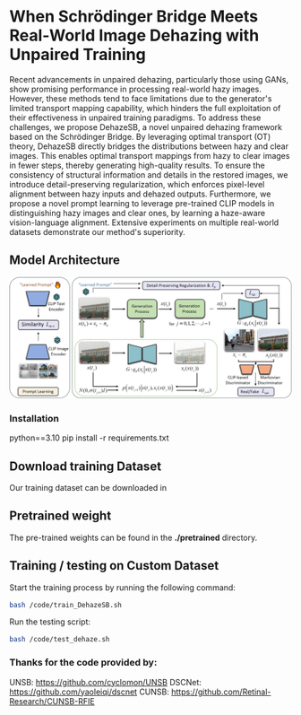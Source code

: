# When Schrödinger Bridge Meets Real-World Image Dehazing with Unpaired Training
Recent advancements in unpaired dehazing, particularly those using GANs, show promising performance in processing real-world hazy images. However, these methods tend to face limitations due to the generator's limited transport mapping capability, which hinders the full exploitation of their effectiveness in unpaired training paradigms. To address these challenges, we propose DehazeSB, a novel unpaired dehazing framework based on the Schrödinger Bridge. By leveraging optimal transport (OT) theory, DehazeSB directly bridges the distributions between hazy and clear images. This enables optimal transport mappings from hazy to clear images in fewer steps, thereby generating high-quality results. To ensure the consistency of structural information and details in the restored images, we introduce detail-preserving regularization, which enforces pixel-level alignment between hazy inputs and dehazed outputs. Furthermore, we propose a novel prompt learning to leverage pre-trained CLIP models in distinguishing hazy images and clear ones, by learning a haze-aware vision-language alignment. Extensive experiments on multiple real-world datasets demonstrate our method's superiority.

## Model Architecture

![Model Overview](https://github.com/ywxjm/DehazeSB/blob/main/image/figure2.jpg)

### Installation

python==3.10
pip install -r requirements.txt

## Download training Dataset 

Our training dataset can be downloaded in 

## Pretrained weight 

The pre-trained weights can be found in the **./pretrained** directory.  


## Training / testing on Custom Dataset
Start the training process by running the following command:
```sh
bash /code/train_DehazeSB.sh
```
Run the testing script:
```sh
bash /code/test_dehaze.sh
```

### Thanks for the code provided by:

UNSB: https://github.com/cyclomon/UNSB
DSCNet: https://github.com/yaoleiqi/dscnet
CUNSB: https://github.com/Retinal-Research/CUNSB-RFIE



